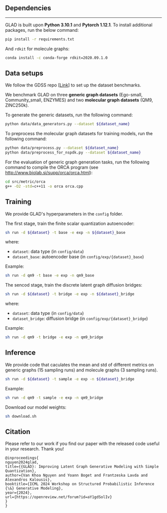 ## Dependencies
---

GLAD is built upon **Python 3.10.1** and **Pytorch 1.12.1**. To install additional packages, run the below command:

```sh
pip install -r requirements.txt
```

And `rdkit` for molecule graphs:

```sh
conda install -c conda-forge rdkit=2020.09.1.0
```

## Data setups

We follow the GDSS repo [[Link](https://github.com/harryjo97/GDSS/tree/master)] to set up the dataset benchmarks.

We benchmark GLAD on three **generic graph datasets** (Ego-small, Community_small, ENZYMES) and two **molecular graph datasets** (QM9, ZINC250k).

To generate the generic datasets, run the following command:

```sh
python data/data_generators.py --dataset ${dataset_name}
```

To preprocess the molecular graph datasets for training models, run the following command:

```sh
python data/preprocess.py --dataset ${dataset_name}
python data/preprocess_for_nspdk.py --dataset ${dataset_name}
```

For the evaluation of generic graph generation tasks, run the following command to compile the ORCA program (see http://www.biolab.si/supp/orca/orca.html):

```sh
cd src/metric/orca 
g++ -O2 -std=c++11 -o orca orca.cpp
```

## Training

We provide GLAD's hyperparameters in the `config` folder.

The first stage, train the finite scalar quantization autoencoder:

```sh
sh run -d ${dataset} -t base -e exp -n ${dataset}_base
```

where:
- `dataset`: data type (in `config/data`)
- `dataset_base`: autoencoder base (in `config/exp/{dataset}_base`)

Example:

```sh
sh run -d qm9 -t base -e exp -n qm9_base
```

The sencod stage, train the discrete latent graph diffusion bridges:


```sh
sh run -d ${dataset} -t bridge -e exp -n ${dataset}_bridge
```

where:
- `dataset`: data type (in `config/data`)
- `dataset_bridge`: diffusion bridge (in `config/exp/{dataset}_bridge`)

Example:

```sh
sh run -d qm9 -t bridge -e exp -n qm9_bridge
```

## Inference

We provide code that caculates the mean and std of different metrics on generic graphs (15 sampling runs) and molecule graphs (3 sampling runs).

```sh
sh run -d ${dataset} -t sample -e exp -n ${dataset}_bridge
```

Example:

```sh
sh run -d qm9 -t sample -e exp -n qm9_bridge
```

Download our model weights:
```sh
sh download.sh
```

## Citation

Please refer to our work if you find our paper with the released code useful in your research. Thank you!

```
@inproceedings{
nguyen2024glad,
title={{GLAD}: Improving Latent Graph Generative Modeling with Simple Quantization},
author={Van Khoa Nguyen and Yoann Boget and Frantzeska Lavda and Alexandros Kalousis},
booktitle={ICML 2024 Workshop on Structured Probabilistic Inference {\&} Generative Modeling},
year={2024},
url={https://openreview.net/forum?id=aY1gdSolIv}
}
}
```